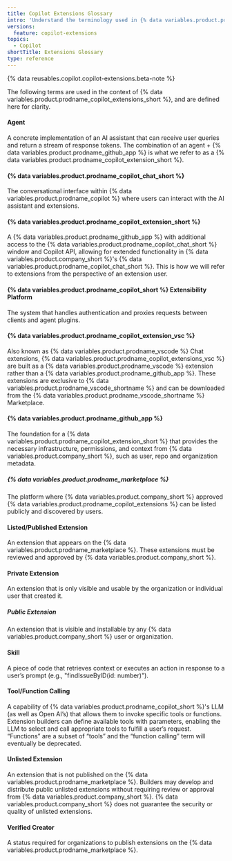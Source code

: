 ```yaml
---
title: Copilot Extensions Glossary
intro: 'Understand the terminology used in {% data variables.product.prodname_copilot_extensions_short %}.'
versions:
  feature: copilot-extensions
topics:
  - Copilot
shortTitle: Extensions Glossary
type: reference
---
```


{% data reusables.copilot.copilot-extensions.beta-note %}

The following terms are used in the context of {% data variables.product.prodname_copilot_extensions_short %}, and are defined here for clarity.

#### Agent

A concrete implementation of an AI assistant that can receive user queries and return a stream of response tokens. The combination of an agent + {% data variables.product.prodname_github_app %} is what we refer to as a {% data variables.product.prodname_copilot_extension_short %}.

#### {% data variables.product.prodname_copilot_chat_short %}

The conversational interface within {% data variables.product.prodname_copilot %} where users can interact with the AI assistant and extensions.

#### {% data variables.product.prodname_copilot_extension_short %}

A {% data variables.product.prodname_github_app %} with additional access to the {% data variables.product.prodname_copilot_chat_short %} window and Copilot API, allowing for extended functionality in {% data variables.product.company_short %}'s {% data variables.product.prodname_copilot_chat_short %}. This is how we will refer to extensions from the perspective of an extension user.

#### {% data variables.product.prodname_copilot_short %} Extensibility Platform

The system that handles authentication and proxies requests between clients and agent plugins.

#### {% data variables.product.prodname_copilot_extension_vsc %}

Also known as {% data variables.product.prodname_vscode %} Chat extensions, {% data variables.product.prodname_copilot_extensions_vsc %} are built as a {% data variables.product.prodname_vscode %} extension rather than a {% data variables.product.prodname_github_app %}. These extensions are exclusive to {% data variables.product.prodname_vscode_shortname %} and can be downloaded from the {% data variables.product.prodname_vscode_shortname %} Marketplace.

#### {% data variables.product.prodname_github_app %}

The foundation for a {% data variables.product.prodname_copilot_extension_short %} that provides the necessary infrastructure, permissions, and context from {% data variables.product.company_short %}, such as user, repo and organization metadata.

##### {% data variables.product.prodname_marketplace %}

The platform where {% data variables.product.company_short %} approved {% data variables.product.prodname_copilot_extensions %} can be listed publicly and discovered by users.

#### Listed/Published Extension

An extension that appears on the {% data variables.product.prodname_marketplace %}. These extensions must be reviewed and approved by {% data variables.product.company_short %}.

#### Private Extension

An extension that is only visible and usable by the organization or individual user that created it.

##### Public Extension

An extension that is visible and installable by any {% data variables.product.company_short %} user or organization.

#### Skill

A piece of code that retrieves context or executes an action in response to a user’s prompt (e.g., "findIssueByID(id: number)").

#### Tool/Function Calling

A capability of {% data variables.product.prodname_copilot_short %}'s LLM (as well as Open AI’s) that allows them to invoke specific tools or functions. Extension builders can define available tools with parameters, enabling the LLM to select and call appropriate tools to fulfill a user’s request. “Functions” are a subset of “tools” and the “function calling” term will eventually be deprecated.

#### Unlisted Extension

An extension that is not published on the {% data variables.product.prodname_marketplace %}. Builders may develop and distribute public unlisted extensions without requiring review or approval from {% data variables.product.company_short %}. {% data variables.product.company_short %} does not guarantee the security or quality of unlisted extensions.

#### Verified Creator

A status required for organizations to publish extensions on the {% data variables.product.prodname_marketplace %}.
